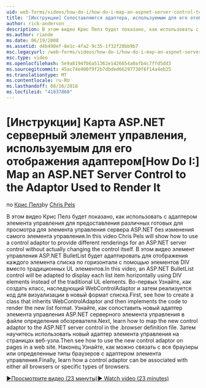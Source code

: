 ```yaml
---
uid: web-forms/videos/how-do-i/how-do-i-map-an-aspnet-server-control-to-the-adaptor-used-to-render-it
title: '[Инструкции] Сопоставляются адаптера, используемым для его отображения элемента управления сервера ASP.NET | Документация Майкрософт'
author: rick-anderson
description: В этом видео Крис Пелз будет показано, как использовать с адаптером элемента управления для предоставления различных готовых для просмотра для элемента управления сервера ASP.NET, не изменяя c...
ms.author: riande
ms.date: 06/19/2008
ms.assetid: d4b498ef-8e1c-4fa2-9c35-1f32f20bb9b7
msc.legacyurl: /web-forms/videos/how-do-i/how-do-i-map-an-aspnet-server-control-to-the-adaptor-used-to-render-it
msc.type: video
ms.openlocfilehash: 5e9a8194fb6a51362e1426654a0afb4c7ffd5dd3
ms.sourcegitcommit: 45ac74e400f9f2b7dbded66297730f6f14a4eb25
ms.translationtype: MT
ms.contentlocale: ru-RU
ms.lasthandoff: 08/16/2018
ms.locfileid: "41837860"
---
```

<a name="how-do-i-map-an-aspnet-server-control-to-the-adaptor-used-to-render-it"></a><span data-ttu-id="4362d-103">[Инструкции] Карта ASP.NET серверный элемент управления, используемым для его отображения адаптером</span><span class="sxs-lookup"><span data-stu-id="4362d-103">[How Do I:] Map an ASP.NET Server Control to the Adaptor Used to Render It</span></span>
====================
<span data-ttu-id="4362d-104">по [Крис Пелз](https://twitter.com/chrispels)</span><span class="sxs-lookup"><span data-stu-id="4362d-104">by [Chris Pels](https://twitter.com/chrispels)</span></span>

<span data-ttu-id="4362d-105">В этом видео Крис Пелз будет показано, как использовать с адаптером элемента управления для предоставления различных готовых для просмотра для элемента управления сервера ASP.NET без изменения самого элемента управления.</span><span class="sxs-lookup"><span data-stu-id="4362d-105">In this video Chris Pels will show how to use a control adaptor to provide different renderings for an ASP.NET server control without actually changing the control itself.</span></span> <span data-ttu-id="4362d-106">В этом видео элемент управления ASP.NET BulletList будет адаптировать для отображения каждого элемента списка по горизонтали с помощью элементов DIV вместо традиционных UL элементов.</span><span class="sxs-lookup"><span data-stu-id="4362d-106">In this video, an ASP.NET BulletList control will be adapted to display each list item horizontally using DIV elements instead of the traditional UL elements.</span></span> <span data-ttu-id="4362d-107">Во-первых Узнайте, как создать класс, наследующий WebControlAdaptor и затем реализуется код для визуализации в новый формат списка.</span><span class="sxs-lookup"><span data-stu-id="4362d-107">First, see how to create a class that inherits WebControlAdaptor and then implements the code to render the new list format.</span></span> <span data-ttu-id="4362d-108">Узнайте, как сопоставить новый адаптер элемента управления ASP.NET серверного элемента управления в файле определения обозревателя.</span><span class="sxs-lookup"><span data-stu-id="4362d-108">Next, learn how to map the new control adaptor to the ASP.NET server control in the .browser definition file.</span></span> <span data-ttu-id="4362d-109">Затем научитесь использовать новый адаптер элемента управления на страницах веб-узла.</span><span class="sxs-lookup"><span data-stu-id="4362d-109">Then see how to use the new control adaptor on pages in a web site.</span></span> <span data-ttu-id="4362d-110">Наконец Узнайте, как можно связать с все браузеры или определенные типы браузеров с адаптером элемента управления.</span><span class="sxs-lookup"><span data-stu-id="4362d-110">Finally, learn how a control adaptor can be associated with either all browsers or specific types of browsers.</span></span>

[<span data-ttu-id="4362d-111">&#9654;Просмотрите видео (23 минуты)</span><span class="sxs-lookup"><span data-stu-id="4362d-111">&#9654; Watch video (23 minutes)</span></span>](https://channel9.msdn.com/Blogs/ASP-NET-Site-Videos/how-do-i-map-an-aspnet-server-control-to-the-adaptor-used-to-render-it)
